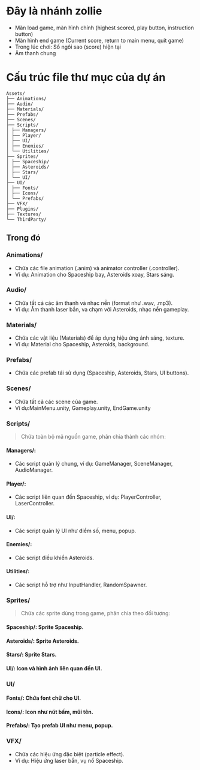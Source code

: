 # Đây là nhánh zollie

- Màn load game, màn hình chính (highest scored, play button, instruction button)
- Màn hình end game (Current score, return to main menu, quit game)
- Trong lúc chơi: Số ngôi sao (score) hiện tại
- Âm thanh chung

# Cấu trúc file thư mục của dự án

```Arduino
Assets/
├── Animations/
├── Audio/
├── Materials/
├── Prefabs/
├── Scenes/
├── Scripts/
│ ├── Managers/
│ ├── Player/
│ ├── UI/
│ ├── Enemies/
│ └── Utilities/
├── Sprites/
│ ├── Spaceship/
│ ├── Asteroids/
│ ├── Stars/
│ └── UI/
├── UI/
│ ├── Fonts/
│ ├── Icons/
│ └── Prefabs/
├── VFX/
├── Plugins/
├── Textures/
└── ThirdParty/
```

## Trong đó

### Animations/

- Chứa các file animation (.anim) và animator controller (.controller).
- Ví dụ: Animation cho Spaceship bay, Asteroids xoay, Stars sáng.

### Audio/

- Chứa tất cả các âm thanh và nhạc nền (format như .wav, .mp3).
- Ví dụ: Âm thanh laser bắn, va chạm với Asteroids, nhạc nền gameplay.

### Materials/

- Chứa các vật liệu (Materials) để áp dụng hiệu ứng ánh sáng, texture.
- Ví dụ: Material cho Spaceship, Asteroids, background.

### Prefabs/

- Chứa các prefab tái sử dụng (Spaceship, Asteroids, Stars, UI buttons).

### Scenes/

- Chứa tất cả các scene của game.
- Ví dụ:MainMenu.unity, Gameplay.unity, EndGame.unity

### Scripts/

> Chứa toàn bộ mã nguồn game, phân chia thành các nhóm:

#### Managers/:

- Các script quản lý chung, ví dụ: GameManager, SceneManager, AudioManager.

#### Player/:

- Các script liên quan đến Spaceship, ví dụ: PlayerController, LaserController.

#### UI/:

- Các script quản lý UI như điểm số, menu, popup.

#### Enemies/:

- Các script điều khiển Asteroids.

#### Utilities/:

- Các script hỗ trợ như InputHandler, RandomSpawner.

### Sprites/

> Chứa các sprite dùng trong game, phân chia theo đối tượng:

#### Spaceship/: Sprite Spaceship.

#### Asteroids/: Sprite Asteroids.

#### Stars/: Sprite Stars.

#### UI/: Icon và hình ảnh liên quan đến UI.

### UI/

#### Fonts/: Chứa font chữ cho UI.

#### Icons/: Icon như nút bấm, mũi tên.

#### Prefabs/: Tạo prefab UI như menu, popup.

### VFX/

- Chứa các hiệu ứng đặc biệt (particle effect).
- Ví dụ: Hiệu ứng laser bắn, vụ nổ Spaceship.
